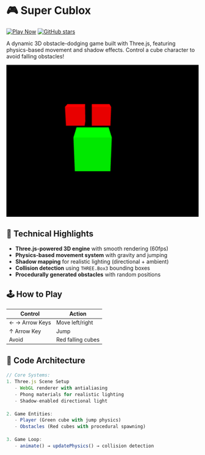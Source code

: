 # 🎮 Super Cublox 

[![Play Now](https://img.shields.io/badge/PLAY-NOW-brightgreen?style=for-the-badge)](https://parishamaheshj18.github.io/SuperCublox/)
[![GitHub stars](https://img.shields.io/github/stars/parishamaheshj18/SuperCublox?style=social)](https://github.com/parishamaheshj18/SuperCublox/stargazers)

A dynamic 3D obstacle-dodging game built with Three.js, featuring physics-based movement and shadow effects. Control a cube character to avoid falling obstacles!

![Gameplay Screenshot](https://github.com/parishamaheshj18/SuperCublox/blob/main/Screenshot%202025-04-10%20at%2021.14.06.png) 

## 🚀 Technical Highlights
- **Three.js-powered 3D engine** with smooth rendering (60fps)
- **Physics-based movement system** with gravity and jumping
- **Shadow mapping** for realistic lighting (directional + ambient)
- **Collision detection** using `THREE.Box3` bounding boxes
- **Procedurally generated obstacles** with random positions

## 🕹️ How to Play
| Control       | Action                |
|---------------|-----------------------|
| ← → Arrow Keys| Move left/right       |
| ↑ Arrow Key   | Jump                  |
| Avoid         | Red falling cubes     |

## 🧠 Code Architecture
```javascript
// Core Systems:
1. Three.js Scene Setup
   - WebGL renderer with antialiasing
   - Phong materials for realistic lighting
   - Shadow-enabled directional light

2. Game Entities:
   - Player (Green cube with jump physics)
   - Obstacles (Red cubes with procedural spawning)

3. Game Loop:
   - animate() → updatePhysics() → collision detection
